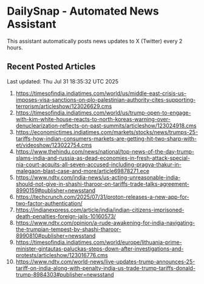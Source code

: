 # DailySnap - Automated News Assistant

This assistant automatically posts news updates to X (Twitter) every 2 hours.

## Recent Posted Articles

Last updated: Thu Jul 31 18:35:32 UTC 2025

1. https://timesofindia.indiatimes.com/world/us/middle-east-crisis-us-imposes-visa-sanctions-on-plo-palestinian-authority-cites-supporting-terrorism/articleshow/123026629.cms
2. https://timesofindia.indiatimes.com/world/us/trump-open-to-engage-with-kim-white-house-reacts-to-north-koreas-warning-over-denuclearization-reflects-on-past-summits/articleshow/123024918.cms
3. https://economictimes.indiatimes.com/markets/stocks/news/trumps-25-tariffs-how-indian-consumers-markets-are-getting-hit-two-sharp-with-et/videoshow/123022754.cms
4. https://www.thehindu.com/news/national/top-news-of-the-day-trump-slams-india-and-russia-as-dead-economies-in-fresh-attack-special-nia-court-acquits-all-seven-accused-including-pragya-thakur-in-malegaon-blast-case-and-more/article69878271.ece
5. https://www.ndtv.com/india-news/us-acting-unreasonable-india-should-not-give-in-shashi-tharoor-on-tariffs-trade-talks-agreement-8990159#publisher=newsstand
6. https://techcrunch.com/2025/07/31/proton-releases-a-new-app-for-two-factor-authentication/
7. https://indianexpress.com/article/india/indian-citizens-imprisoned-death-penalties-foreign-jails-10160573/
8. https://www.ndtv.com/opinion/a-rude-awakening-for-india-navigating-the-trumpian-tempest-by-shashi-tharoor-8990810#publisher=newsstand
9. https://timesofindia.indiatimes.com/world/europe/lithuania-prime-minister-gintautas-paluckas-steps-down-after-investigations-and-protests/articleshow/123016776.cms
10. https://www.ndtv.com/world-news/live-updates-trump-announces-25-tariff-on-india-along-with-penalty-india-us-trade-trump-tariffs-donald-trump-8984303#publisher=newsstand
